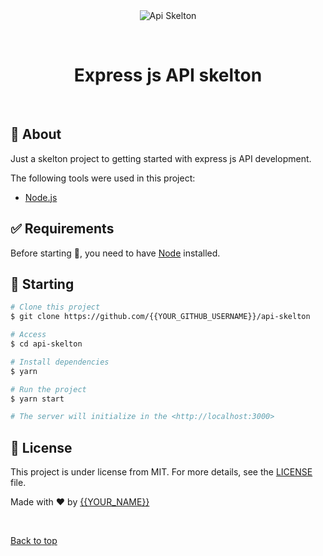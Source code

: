 <div align="center" id="top"> 
  <img src="./.github/app.gif" alt="Api Skelton" />

  &#xa0;
</div>

<h1 align="center">Express js API skelton</h1>


<br>

## :dart: About ##

Just a skelton project to getting started with express js API development.

The following tools were used in this project:

- [Node.js](https://nodejs.org/en/)

## :white_check_mark: Requirements ##

Before starting :checkered_flag:, you need to have [Node](https://nodejs.org/en) installed.

## :checkered_flag: Starting ##

```bash
# Clone this project
$ git clone https://github.com/{{YOUR_GITHUB_USERNAME}}/api-skelton

# Access
$ cd api-skelton

# Install dependencies
$ yarn

# Run the project
$ yarn start

# The server will initialize in the <http://localhost:3000>
```

## :memo: License ##

This project is under license from MIT. For more details, see the [LICENSE](LICENSE.md) file.


Made with :heart: by <a href="https://github.com/{{YOUR_GITHUB_USERNAME}}" target="_blank">{{YOUR_NAME}}</a>

&#xa0;

<a href="#top">Back to top</a>
